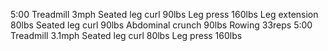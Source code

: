 5:00 Treadmill 3mph
Seated leg curl 90lbs
Leg press 160lbs
Leg extension 80lbs
Seated leg curl 90lbs
Abdominal crunch 90lbs
Rowing 33reps
5:00 Treadmill 3.1mph
Seated leg curl 80lbs
Leg press 160lbs